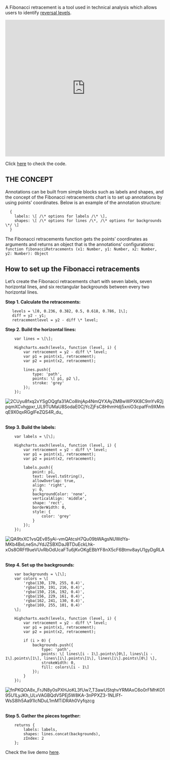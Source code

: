 A Fibonacci retracement is a tool used in technical analysis which allows users to identify [reversal levels](http://www.investopedia.com/terms/f/fibonacciretracement.asp).

<iframe width="320" height="240" style="width: 100%; height: 432px; border: none;" src=https://www.highcharts.com/samples/view.php?path=stock/annotations/fibonacci-retracements></iframe>

Click [here](http://jsfiddle.net/gh/get/library/pure/highcharts/highcharts/tree/master/samples/stock/annotations/fibonacci-retracements) to check the code.

THE CONCEPT
-----------

Annotations can be built from simple blocks such as labels and shapes, and the concept of the Fibonacci retracements chart is to set up annotations by using points’ coordinates. Below is an example of the annotation structure:

    
      {
        labels: \[ /\* options for labels /\* \],
        shapes: \[ /\* options for lines /\*, /\* options for backgrounds \*/ \]
      }
    

The Fibonacci retracements function gets the points’ coordinates as arguments and returns an object that is the annotations’ configurations: `function fibonacciRetracements (x1: Number, y1: Number, x2: Number, y2: Number): Object`

How to set up the Fibonacci retracements
----------------------------------------

Let’s create the Fibonacci retracements chart with seven labels, seven horizontal lines, and six rectangular backgrounds between every two horizontal lines.

**Step 1. Calculate the retracements:**

    
       levels = \[0, 0.236, 0.382, 0.5, 0.618, 0.786, 1\];
       diff = y2 - y1;
       retracementlevel = y2 - diff \* level;
    

**Step 2. Build the horizontal lines:**

    
        var lines = \[\];
    
        Highcharts.each(levels, function (level, i) {
            var retracement = y2 - diff \* level;
            var p1 = point(x1, retracement);
            var p2 = point(x2, retracement);
    
            lines.push({
                type: 'path',
                points: \[ p1, p2 \],
                stroke: 'grey'
            });
        });
    

![2CUyu8fxq2xYSgOQgfa31ACo8lnjAp4NmQYXAyZMBwWPXK8C9mYvR2jpqmXCvhgpxr_UL9TUMaU8SodaE0CjYcZjFsC8HhmHdj5xniO3cpafFn9XMmqE9X0qxRGgIFeZQS4R_du_](https://lh4.googleusercontent.com/2CUyu8fxq2xYSgOQgfa31ACo8lnjAp4NmQYXAyZMBwWPXK8C9mYvR2jpqmXCvhgpxr_UL9TUMaU8SodaE0CjYcZjFsC8HhmHdj5xniO3cpafFn9XMmqE9X0qxRGgIFeZQS4R_du_) 

**Step 3. Build the labels:**

    
        var labels = \[\];
    
        Highcharts.each(levels, function (level, i) {
            var retracement = y2 - diff \* level;
            var p1 = point(x1, retracement);
            var p2 = point(x2, retracement);
    
            labels.push({
                point: p1,
                text: level.toString(),
                allowOverlap: true,
                align: 'right',
                y: 0,
                backgroundColor: 'none',
                verticalAlign: 'middle',
                shape: 'rect',
                borderWidth: 0,
                style: {
                    color: 'grey'
                }
            });
        });
    

![QA9txXC1vsQEv85yAi-vmQAtcsH7Qu09bWAgsNUWdYa-MKb4BxLneSnJYdJZSBXDaJBTDuEckLhk-xOs8ORFf9ueVUvRbOdUcaFTu6jKvOKgEBbYF8nX5cF6Btmv8ayU1gyDgRLA](https://lh6.googleusercontent.com/QA9txXC1vsQEv85yAi-vmQAtcsH7Qu09bWAgsNUWdYa-MKb4BxLneSnJYdJZSBXDaJBTDuEckLhk-xOs8ORFf9ueVUvRbOdUcaFTu6jKvOKgEBbYF8nX5cF6Btmv8ayU1gyDgRLA) 

**Step 4. Set up the backgrounds:**

    
        var backgrounds = \[\];
        var colors = \[
            'rgba(130, 170, 255, 0.4)',
            'rgba(139, 191, 216, 0.4)',
            'rgba(150, 216, 192, 0.4)',
            'rgba(156, 229, 161, 0.4)',
            'rgba(162, 241, 130, 0.4)',
            'rgba(169, 255, 101, 0.4)'
        \];
    
        Highcharts.each(levels, function (level, i) {
            var retracement = y2 - diff \* level;
            var p1 = point(x1, retracement);
            var p2 = point(x2, retracement);
    
            if (i > 0) {
                backgrounds.push({
                    type: 'path',
                    points: \[ lines\[i - 1\].points\[0\], lines\[i - 1\].points\[1\], lines\[i\].points\[1\], lines\[i\].points\[0\] \],
                    strokeWidth: 0,
                    fill: colors\[i - 1\]
                });
            }
        });
    

![fnPKQOA8x_FrJN8y0sPXHJoKL3fUw7_T3awUStqhvYRMAxC6o0rFMhKO195U1LyJKh_ULvVAGBQdV5PEj5W8KA-3nPPXZ3-1NLIFf-WsS8lh5Aa91IcNDuL1mMTiDRAh0Vyfqzcg](https://lh5.googleusercontent.com/fnPKQOA8x_FrJN8y0sPXHJoKL3fUw7_T3awUStqhvYRMAxC6o0rFMhKO195U1LyJKh_ULvVAGBQdV5PEj5W8KA-3nPPXZ3-1NLIFf-WsS8lh5Aa91IcNDuL1mMTiDRAh0Vyfqzcg) 

**Step 5. Gather the pieces together:**

    
        returns {
            labels: labels,
            shapes: lines.concat(backgrounds),
            zIndex: 2
        };
    

Check the live demo [here](http://jsfiddle.net/gh/get/library/pure/highcharts/highcharts/tree/master/samples/stock/annotations/fibonacci-retracements).